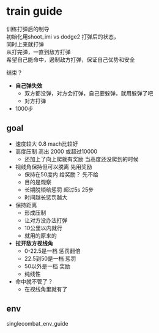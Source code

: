 # train guide
训练打弹后的制导  
初始化用shoot_imi vs dodge2 打弹后的状态，  
同时上来就打弹  
从打完弹，一直到敌方打弹  
希望自己能命中，遏制敌方打弹，保证自己优势和安全  

结束？  
- **自己弹失效**
  - 双方都没弹，对方会打弹，自己要躲弹，就用躲弹了吧
  - 对方打弹
- 1000步

## goal
+ 速度较大 0.8 mach比较好
+ 高度压制 高出 2000 或超过10000
  + 还加上了向上爬就有奖励  当高度还没爬到的时候
+ 视线角保持但可以脱离 先用奖励 
  + 保持在50度内 给奖励？ 先不给
  + 目的是观察
  + 长期脱锁给惩罚 超过5s 25步
  + 时间越长惩罚越大
+ 保持距离
  + 形成压制
  + 让对方没办法打弹
  + 10公里以内就行
  + 就用的原来的
+ **拉开敌方视线角**
  + 0-22.5是一档 惩罚翻倍
  + 22.5到50是一档 惩罚
  + 50以外是一档 奖励
  + 纯线性
+ 命中就不管了？
  + 在视线角里就有了


## env
singlecombat_env_guide

